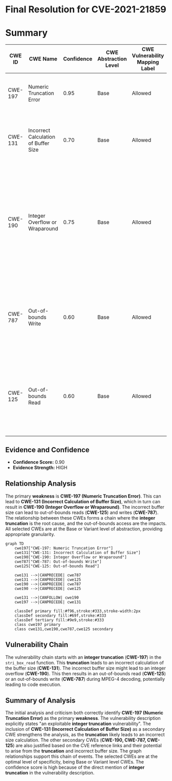 # Final Resolution for CVE-2021-21859

# Summary
| CWE ID | CWE Name | Confidence | CWE Abstraction Level | CWE Vulnerability Mapping Label | CWE-Vulnerability Mapping Notes |
|---|---|---|---|---|---|
| CWE-197 | Numeric Truncation Error | 0.95 | Base | Allowed | Primary CWE. The vulnerability is caused by an **integer truncation**.|
| CWE-131 | Incorrect Calculation of Buffer Size | 0.70 | Base | Allowed | Secondary candidate. Integer truncation can lead to an incorrect buffer size calculation |
| CWE-190 | Integer Overflow or Wraparound | 0.75 | Base | Allowed | Secondary candidate. The CVE reference links mention Integer Overflow as a related weakness in similar vulnerabilities, often stemming from an incorrect buffer size calculation. |
| CWE-787 | Out-of-bounds Write | 0.60 | Base | Allowed | Secondary candidate. The CVE reference links mention out-of-bounds write as a result of the integer truncation in similar vulnerabilities.|
| CWE-125 | Out-of-bounds Read | 0.60 | Base | Allowed | Secondary candidate. The CVE reference links mention out-of-bounds read as a result of the integer truncation in similar vulnerabilities. |

## Evidence and Confidence

*   **Confidence Score:** 0.90
*   **Evidence Strength:** HIGH

## Relationship Analysis
The primary **weakness** is **CWE-197 (Numeric Truncation Error)**. This can lead to **CWE-131 (Incorrect Calculation of Buffer Size)**, which in turn can result in **CWE-190 (Integer Overflow or Wraparound)**. The incorrect buffer size can lead to out-of-bounds reads (**CWE-125**) and writes (**CWE-787**). The relationship between these CWEs forms a chain where the **integer truncation** is the root cause, and the out-of-bounds access are the impacts. All selected CWEs are at the Base or Variant level of abstraction, providing appropriate granularity.

```mermaid
graph TD
    cwe197["CWE-197: Numeric Truncation Error"]
    cwe131["CWE-131: Incorrect Calculation of Buffer Size"]
    cwe190["CWE-190: Integer Overflow or Wraparound"]
    cwe787["CWE-787: Out-of-bounds Write"]
    cwe125["CWE-125: Out-of-bounds Read"]

    cwe131 -->|CANPRECEDE| cwe787
    cwe131 -->|CANPRECEDE| cwe125
    cwe190 -->|CANPRECEDE| cwe787
    cwe190 -->|CANPRECEDE| cwe125

    cwe131 -->|CANFOLLOW| cwe190
    cwe197 -->|CANPRECEDE| cwe131

    classDef primary fill:#f96,stroke:#333,stroke-width:2px
    classDef secondary fill:#69f,stroke:#333
    classDef tertiary fill:#9e9,stroke:#333
    class cwe197 primary
    class cwe131,cwe190,cwe787,cwe125 secondary
```

## Vulnerability Chain
The vulnerability chain starts with an **integer truncation** (**CWE-197**) in the `stri_box_read` function. This **truncation** leads to an incorrect calculation of the buffer size (**CWE-131**). The incorrect buffer size might lead to an integer overflow (**CWE-190**). This then results in an out-of-bounds read (**CWE-125**) or an out-of-bounds write (**CWE-787**) during MPEG-4 decoding, potentially leading to code execution.

## Summary of Analysis
The initial analysis and criticism both correctly identify **CWE-197 (Numeric Truncation Error)** as the primary **weakness**. The vulnerability description explicitly states "an exploitable **integer truncation** vulnerability". The inclusion of **CWE-131 (Incorrect Calculation of Buffer Size)** as a secondary CWE strengthens the analysis, as the **truncation** likely leads to an incorrect size calculation. The other secondary CWEs (**CWE-190, CWE-787, CWE-125**) are also justified based on the CVE reference links and their potential to arise from the **truncation** and incorrect buffer size. The graph relationships support this chain of events. The selected CWEs are at the optimal level of specificity, being Base or Variant level CWEs. The confidence score is high because of the direct mention of **integer truncation** in the vulnerability description.
